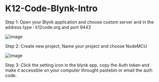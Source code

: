# K12-Code-Blynk-Intro

Step 1:  Open your Blynk application and choose custom server and in the address type : k12code.org and port 9443

![image](https://user-images.githubusercontent.com/41247468/115965319-72761100-a4dd-11eb-81b2-1f00a482378a.png)

Step 2: Create new project, Name your project and choose NodeMCU

![image](https://user-images.githubusercontent.com/41247468/115965294-4f4b6180-a4dd-11eb-9449-80d31d94570d.png)

Step 3: Click the setting icon in the blynk app, copy the Auth token and make it accessible on your computer throught pastebin or email the auth code.


